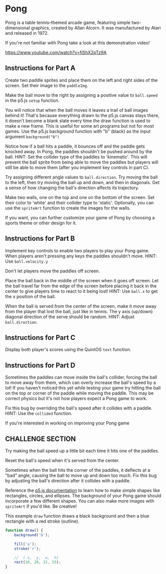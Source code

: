 # Pong

Pong is a table tennis–themed arcade game, featuring simple two-dimensional graphics, created by Allan Alcorn. It was manufactured by Atari and released in 1972.

If you're not familiar with Pong take a look at this demonstration video!

<https://www.youtube.com/watch?v=fiShX2pTz9A>

## Instructions for Part A

Create two paddle sprites and place them on the left and right sides of the screen. Set their image to the `paddleImg`.

Make the ball move to the right by assigning a positive value to `ball.speed` in the p5.js `setup` function.

You will notice that when the ball moves it leaves a trail of ball images behind it! That's because everything drawn to the p5.js canvas stays there, it doesn't become a blank slate every time the draw function is used to make a new frame. This is useful for some art programs but not for most games. Use the p5.js background function with "b" (black) as the input argument `background("b")`

Notice how if a ball hits a paddle, it bounces off and the paddle gets knocked away. In Pong, the paddles shouldn't be pushed around by the ball. HINT: Set the collider type of the paddles to 'kinematic'. This will prevent the ball sprite from being able to move the paddles but players will still be able to move them (after you implement key controls in part C).

Try assigning different angle values to `ball.direction`. Try moving the ball to the left, then try moving the ball up and down, and then in diagonals. Get a sense of how changing the ball's direction affects its trajectory.

Make two walls, one on the top and one on the bottom of the screen. Set their color to 'white' and their collider type to 'static'. Optionally, you can use the `spriteArt` function to create the images for the walls.

If you want, you can further customize your game of Pong by choosing a sports theme or other design for it.

## Instructions for Part B

Implement key controls to enable two players to play your Pong game. When players aren't pressing any keys the paddles shouldn't move. HINT: Use `ball.velocity.y`

Don't let players move the paddles off screen.

Place the ball back in the middle of the screen when it goes off screen. Let the ball travel far from the edge of the screen before placing it back in the center to give players time to react to it being lost! HINT: Use `ball.x` to get the x position of the ball.

When the ball is served from the center of the screen, make it move away from the player that lost the ball, just like in tennis. The y axis (up/down) diagonal direction of the serve should be random. HINT: Adjust `ball.direction`.

## Instructions for Part C

Display both player's scores using the QuintOS `text` function.

## Instructions for Part D

Sometimes the paddles can move inside the ball's collider, forcing the ball to move away from them, which can overly increase the ball's speed by a lot! If you haven't noticed this yet while testing your game try hitting the ball on the top or corner of the paddle while moving the paddle. This may be correct physics but it's not how players expect a Pong game to work.

Fix this bug by overriding the ball's speed after it collides with a paddle. HINT: Use the `collided` function.

If you're interested in working on improving your Pong game

## CHALLENGE SECTION

Try making the ball speed up a little bit each time it hits one of the paddles.

Reset the ball's speed when it's served from the center.

Sometimes when the ball hits the corner of the paddles, it deflects at a "bad" angle, causing the ball to move up and down too much. Fix this bug by adjusting the ball's direction after it collides with a paddle.

Reference the [p5.js documentation](https://p5js.org/reference/) to learn how to make simple shapes like rectangles, circles, and ellipses. The background of your Pong game should incorporate a few different shapes. You can also make more images with `spriteArt` if you'd like. Be creative!

This example `draw` function draws a black background and then a blue rectangle with a red stroke (outline).

```js
function draw() {
	background('b');

	fill('u');
	stroke('r');

	//  ( x,  y,  w,  h)
	rect(10, 20, 15, 55);
}
```
